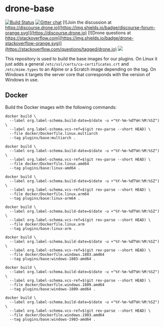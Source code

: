 # drone-base

[![Build Status](http://cloud.drone.io/api/badges/drone-plugins/drone-base/status.svg)](http://cloud.drone.io/drone-plugins/drone-base)
[![Gitter chat](https://badges.gitter.im/drone/drone.png)](https://gitter.im/drone/drone)
[![Join the discussion at https://discourse.drone.io](https://img.shields.io/badge/discourse-forum-orange.svg)](https://discourse.drone.io)
[![Drone questions at https://stackoverflow.com](https://img.shields.io/badge/drone-stackoverflow-orange.svg)](https://stackoverflow.com/questions/tagged/drone.io)
[![](https://images.microbadger.com/badges/image/plugins/base.svg)](https://microbadger.com/images/plugins/base "Get your own image badge on microbadger.com")

This repository is used to build the base images for our plugins. On Linux it just adds a general `/etc/ssl/certs/ca-certificates.crt` and `/etc/mime.types` to an Alpine or a Scratch image depending on the tag. On Windows it targets the server core that corresponds with the version of Windows in use.

## Docker

Build the Docker images with the following commands:

```
docker build \
  --label org.label-schema.build-date=$(date -u +"%Y-%m-%dT%H:%M:%SZ") \
  --label org.label-schema.vcs-ref=$(git rev-parse --short HEAD) \
  --file docker/Dockerfile.linux.multiarch
  --tag plugins/base:multiarch .

docker build \
  --label org.label-schema.build-date=$(date -u +"%Y-%m-%dT%H:%M:%SZ") \
  --label org.label-schema.vcs-ref=$(git rev-parse --short HEAD) \
  --file docker/Dockerfile.linux.amd64
  --tag plugins/base:linux-amd64 .

docker build \
  --label org.label-schema.build-date=$(date -u +"%Y-%m-%dT%H:%M:%SZ") \
  --label org.label-schema.vcs-ref=$(git rev-parse --short HEAD) \
  --file docker/Dockerfile.linux.arm64
  --tag plugins/base:linux-arm64 .

docker build \
  --label org.label-schema.build-date=$(date -u +"%Y-%m-%dT%H:%M:%SZ") \
  --label org.label-schema.vcs-ref=$(git rev-parse --short HEAD) \
  --file docker/Dockerfile.linux.arm
  --tag plugins/base:linux-arm .

docker build \
  --label org.label-schema.build-date=$(date -u +"%Y-%m-%dT%H:%M:%SZ") \
  --label org.label-schema.vcs-ref=$(git rev-parse --short HEAD) \
  --file docker/Dockerfile.windows.1803.amd64
  --tag plugins/base:windows-1803-amd64 .

docker build \
  --label org.label-schema.build-date=$(date -u +"%Y-%m-%dT%H:%M:%SZ") \
  --label org.label-schema.vcs-ref=$(git rev-parse --short HEAD) \
  --file docker/Dockerfile.windows.1809.amd64
  --tag plugins/base:windows-1809-amd64 .

docker build \
  --label org.label-schema.build-date=$(date -u +"%Y-%m-%dT%H:%M:%SZ") \
  --label org.label-schema.vcs-ref=$(git rev-parse --short HEAD) \
  --file docker/Dockerfile.windows.1903.amd64
  --tag plugins/base:windows-1903-amd64 .
```
